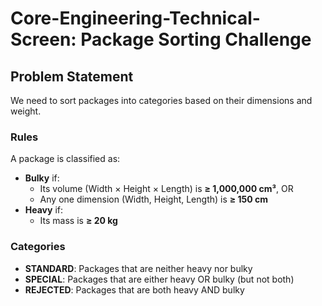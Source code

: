 # Core-Engineering-Technical-Screen: Package Sorting Challenge

## Problem Statement
We need to sort packages into categories based on their dimensions and weight.

### Rules
A package is classified as:

- **Bulky** if:
  - Its volume (Width × Height × Length) is **≥ 1,000,000 cm³**, OR
  - Any one dimension (Width, Height, Length) is **≥ 150 cm**
- **Heavy** if:
  - Its mass is **≥ 20 kg**

### Categories
- **STANDARD**: Packages that are neither heavy nor bulky
- **SPECIAL**: Packages that are either heavy OR bulky (but not both)
- **REJECTED**: Packages that are both heavy AND bulky

